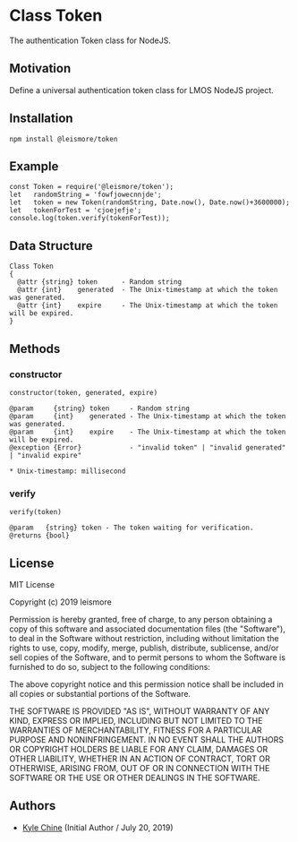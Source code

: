 # Class Token

The authentication Token class for NodeJS.

## Motivation

Define a universal authentication token class for LMOS NodeJS project.

## Installation

`npm install @leismore/token`

## Example

```
const Token = require('@leismore/token');
let   randomString = 'fowfjowecnnjde';
let   token = new Token(randomString, Date.now(), Date.now()+3600000);
let   tokenForTest = 'cjoejefje';
console.log(token.verify(tokenForTest));
```

## Data Structure

```
Class Token
{
  @attr {string} token      - Random string
  @attr {int}    generated  - The Unix-timestamp at which the token was generated.
  @attr {int}    expire     - The Unix-timestamp at which the token will be expired.
}
```

## Methods

### constructor

```
constructor(token, generated, expire)

@param     {string} token     - Random string
@param     {int}    generated - The Unix-timestamp at which the token was generated.
@param     {int}    expire    - The Unix-timestamp at which the token will be expired.
@exception {Error}            - "invalid token" | "invalid generated" | "invalid expire"

* Unix-timestamp: millisecond
```

### verify

```
verify(token)

@param   {string} token - The token waiting for verification.
@returns {bool}
```

## License

MIT License

Copyright (c) 2019 leismore

Permission is hereby granted, free of charge, to any person obtaining a copy
of this software and associated documentation files (the "Software"), to deal
in the Software without restriction, including without limitation the rights
to use, copy, modify, merge, publish, distribute, sublicense, and/or sell
copies of the Software, and to permit persons to whom the Software is
furnished to do so, subject to the following conditions:

The above copyright notice and this permission notice shall be included in all
copies or substantial portions of the Software.

THE SOFTWARE IS PROVIDED "AS IS", WITHOUT WARRANTY OF ANY KIND, EXPRESS OR
IMPLIED, INCLUDING BUT NOT LIMITED TO THE WARRANTIES OF MERCHANTABILITY,
FITNESS FOR A PARTICULAR PURPOSE AND NONINFRINGEMENT. IN NO EVENT SHALL THE
AUTHORS OR COPYRIGHT HOLDERS BE LIABLE FOR ANY CLAIM, DAMAGES OR OTHER
LIABILITY, WHETHER IN AN ACTION OF CONTRACT, TORT OR OTHERWISE, ARISING FROM,
OUT OF OR IN CONNECTION WITH THE SOFTWARE OR THE USE OR OTHER DEALINGS IN THE
SOFTWARE.

## Authors

* [Kyle Chine](https://www.kylechine.name) (Initial Author / July 20, 2019)
